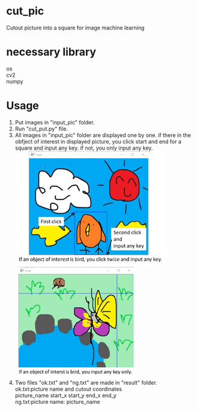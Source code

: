 # cut_pic
Cutout picture into a square for image machine learning

# necessary library
os\
cv2\
numpy

# Usage
1. Put images in "input_pic" folder.
2. Run "cut_put.py" file.
3. All images in "input_pic" folder are displayed one by one.
   if there in the obfject of interest in displayed picture,
   you click start and end for a square and input any key.
   if not, you only input any key.\
   <img src="https://github.com/konishi0125/cut_pic/blob/main/readme_picture/bird.jpg" width="400px">
   <img src="https://github.com/konishi0125/cut_pic/blob/main/readme_picture/not_bird.jpg" width="320px">
4. Two files "ok.txt" and "ng.txt" are made in "result" folder.\
   ok.txt:picture name and cutout coordinates\
   picture_name start_x start_y end_x end_y\
   ng.txt:picture name:
   picture_name